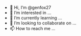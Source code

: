 - 👋 Hi, I’m @genfox27
- 👀 I’m interested in ...
- 🌱 I’m currently learning ...
- 💞️ I’m looking to collaborate on ...
- 📫 How to reach me ...

<!---
genfox27/genfox27 is a ✨ special ✨ repository because its `README.md` (this file) appears on your GitHub profile.
You can click the Preview link to take a look at your changes.
---->

